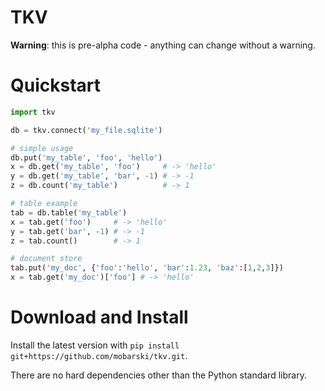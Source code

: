 # TKV

**Warning**: this is pre-alpha code - anything can change without a warning.

# Quickstart

```python
import tkv

db = tkv.connect('my_file.sqlite')

# simple usage
db.put('my_table', 'foo', 'hello')
x = db.get('my_table', 'foo')     # -> 'hello'
y = db.get('my_table', 'bar', -1) # -> -1
z = db.count('my_table')          # -> 1

# table example
tab = db.table('my_table')
x = tab.get('foo')     # -> 'hello'
y = tab.get('bar', -1) # -> -1
z = tab.count()        # -> 1

# document store
tab.put('my_doc', {'foo':'hello', 'bar':1.23, 'baz':[1,2,3]})
x = tab.get('my_doc')['foo'] # -> 'hello'
``` 

# Download and Install

Install the latest version with `pip install git+https://github.com/mobarski/tkv.git`.

There are no hard dependencies other than the Python standard library.
